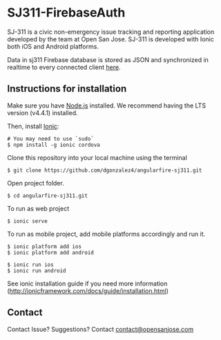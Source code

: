 # SJ311-FirebaseAuth

SJ-311 is a civic non-emergency issue tracking and reporting application developed by the team at Open San Jose. SJ-311 is developed with Ionic both iOS and Android platforms.

Data in sj311 Firebase database is stored as JSON and synchronized in realtime to every connected client [here](https://sj311appauth.firebaseio.com/).

## Instructions for installation

Make sure you have [Node.js](https://nodejs.org/en/) installed.  We recommend having the LTS version (v4.4.1) installed.

Then, install [Ionic](http://ionicframework.com/):
```
# You may need to use `sudo`
$ npm install -g ionic cordova
```

Clone this repository into your local machine using the terminal 
```
$ git clone https://github.com/dgonzalez4/angularfire-sj311.git
```

Open project folder.
```
$ cd angularfire-sj311.git
```
To run as web project
```
$ ionic serve
```

To run as mobile project, add mobile platforms accordingly and run it.
```
$ ionic platform add ios
$ ionic platform add android
```

```
$ ionic run ios
$ ionic run android
```

See ionic installation guide if you need more information (http://ionicframework.com/docs/guide/installation.html)


## Contact
Contact Issue? Suggestions? Contact contact@opensanjose.com

